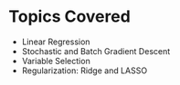 # Topics Covered

- Linear Regression
- Stochastic and Batch Gradient Descent
- Variable Selection
- Regularization: Ridge and LASSO